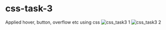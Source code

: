 # css-task-3
Applied hover, button, overflow etc using css
![css_task3 1](https://user-images.githubusercontent.com/67648510/87216113-17ae6700-c35a-11ea-8e1c-2ebaa901bca9.png)
![css_task3 2](https://user-images.githubusercontent.com/67648510/87216118-1b41ee00-c35a-11ea-8189-c0b93edc9a25.png)
